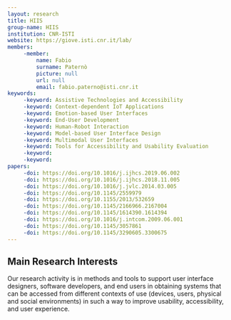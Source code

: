 ```yaml
---
layout: research
title: HIIS
group-name: HIIS
institution: CNR-ISTI
website: https://giove.isti.cnr.it/lab/
members: 
	 -member: 
		 name: Fabio
		 surname: Paternò
		 picture: null
		 url: null
		 email: fabio.paterno@isti.cnr.it
keywords: 
	 -keyword: Assistive Technologies and Accessibility
	 -keyword: Context-dependent IoT Applications
	 -keyword: Emotion-based User Interfaces
	 -keyword: End-User Development
	 -keyword: Human-Robot Interaction
	 -keyword: Model-based User Interface Design
	 -keyword: Multimodal User Interfaces
	 -keyword: Tools for Accessibility and Usability Evaluation
	 -keyword: 
	 -keyword: 
papers: 
	 -doi: https://doi.org/10.1016/j.ijhcs.2019.06.002
	 -doi: https://doi.org/10.1016/j.ijhcs.2018.11.005
	 -doi: https://doi.org/10.1016/j.jvlc.2014.03.005
	 -doi: https://doi.org/10.1145/2559979
	 -doi: https://doi.org/10.1155/2013/532659
	 -doi: https://doi.org/10.1145/2166966.2167004
	 -doi: https://doi.org/10.1145/1614390.1614394
	 -doi: https://doi.org/10.1016/j.intcom.2009.06.001
	 -doi: https://doi.org/10.1145/3057861
	 -doi: https://doi.org/10.1145/3290605.3300675
---
```



## Main Research Interests
Our research activity is in methods and tools to support user interface designers, software developers, and end users in obtaining systems that can be accessed from different contexts of use (devices, users, physical and social environments) in such a way to improve usability, accessibility, and user experience.